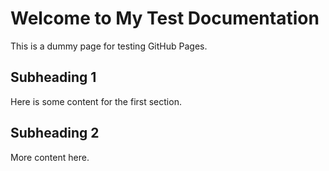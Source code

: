 # Welcome to My Test Documentation

This is a dummy page for testing GitHub Pages.

## Subheading 1

Here is some content for the first section.

## Subheading 2

More content here. 
